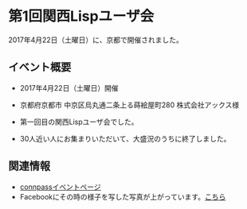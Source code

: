 # 第1回関西Lispユーザ会

2017年4月22日（土曜日）に、京都で開催されました。

## イベント概要

* 2017年4月22日（土曜日）開催
* 京都府京都市 中京区烏丸通二条上る蒔絵屋町280 株式会社アックス様

* 第一回目の関西Lispユーザ会でした。
* 30人近い人にお集まりいただいて、大盛況のうちに終了しました。

## 関連情報
* [connpassイベントページ](https://kansai-lisp-useres.connpass.com/event/51450/)
* Facebookにその時の様子を写した写真が上がっています。[こちら](https://www.facebook.com/groups/1425860504132972/photos/?filter=photos#)



